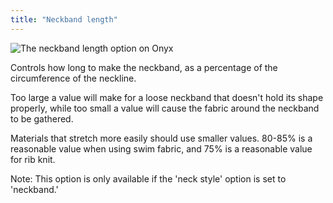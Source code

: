```yaml
---
title: "Neckband length"
---
```


![The neckband length option on Onyx](neckbandlength.svg)

Controls how long to make the neckband, as a percentage of the circumference of the neckline.

Too large a value will make for a loose neckband that doesn't hold its shape properly, while too small a value will cause the fabric around the neckband to be gathered.

Materials that stretch more easily should use smaller values. 80-85% is a reasonable value when using swim fabric, and 75% is a reasonable value for rib knit.

Note: This option is only available if the 'neck style' option is set to 'neckband.'
